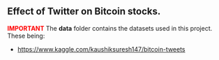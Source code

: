 ## Effect of Twitter on Bitcoin stocks.

**<span style="color:red">IMPORTANT</span>**
The **data** folder contains the datasets used in this project. These being:

- <https://www.kaggle.com/kaushiksuresh147/bitcoin-tweets>
